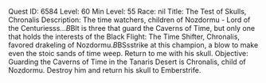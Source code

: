 Quest ID: 6584
Level: 60
Min Level: 55
Race: nil
Title: The Test of Skulls, Chronalis
Description: The time watchers, children of Nozdormu - Lord of the Centuriesss...$B$BIt is three that guard the Caverns of Time, but only one that holds the interests of the Black Flight: The Time Shifter, Chronalis, favored drakeling of Nozdormu.$B$BSsstrike at this champion, a blow to make even the stoic sands of time weep. Return to me with his skull.
Objective: Guarding the Caverns of Time in the Tanaris Desert is Chronalis, child of Nozdormu. Destroy him and return his skull to Emberstrife.
